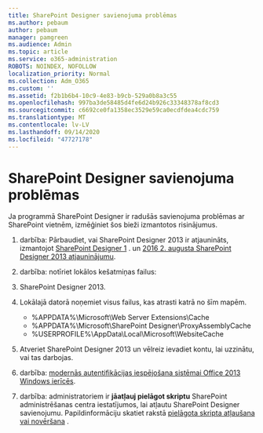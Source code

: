 ```yaml
---
title: SharePoint Designer savienojuma problēmas
ms.author: pebaum
author: pebaum
manager: pamgreen
ms.audience: Admin
ms.topic: article
ms.service: o365-administration
ROBOTS: NOINDEX, NOFOLLOW
localization_priority: Normal
ms.collection: Adm_O365
ms.custom: ''
ms.assetid: f2b1b6b4-10c9-4e83-b9cb-529a0b8a3c55
ms.openlocfilehash: 997ba3de58485d4fe6d24b926c33348378af8cd3
ms.sourcegitcommit: c6692ce0fa1358ec3529e59ca0ecdfdea4cdc759
ms.translationtype: MT
ms.contentlocale: lv-LV
ms.lasthandoff: 09/14/2020
ms.locfileid: "47727178"
---
```

# <a name="sharepoint-designer-connection-issues"></a>SharePoint Designer savienojuma problēmas 

Ja programmā SharePoint Designer ir radušās savienojuma problēmas ar SharePoint vietnēm, izmēģiniet šos bieži izmantotos risinājumus.

1. darbība: Pārbaudiet, vai SharePoint Designer 2013 ir atjaunināts, izmantojot [SharePoint Designer 1](https://support.microsoft.com/help/2817441/description-of-microsoft-sharepoint-designer-2013-service-pack-1-sp1) . un [2016 2. augusta SharePoint Designer 2013 atjauninājumu](https://support.microsoft.com/help/3114721/august-2-2016-update-for-sharepoint-designer-2013-kb3114721).



2. darbība: notīriet lokālos kešatmiņas failus:

1. SharePoint Designer 2013.

2. Lokālajā datorā noņemiet visus failus, kas atrasti katrā no šīm mapēm.

    - %APPDATA%\Microsoft\Web Server Extensions\Cache
    - %APPDATA%\Microsoft\SharePoint Designer\ProxyAssemblyCache
    - %USERPROFILE%\AppData\Local\Microsoft\WebsiteCache

3. Atveriet SharePoint Designer 2013 un vēlreiz ievadiet kontu, lai uzzinātu, vai tas darbojas.

3. darbība: [modernās autentifikācijas iespējošana sistēmai Office 2013 Windows ierīcēs](https://docs.microsoft.com/microsoft-365/admin/security-and-compliance/enable-modern-authentication).

4. darbība: administratoriem ir **jāatļauj pielāgot skriptu** SharePoint administrēšanas centra iestatījumos, lai atļautu SharePoint Designer savienojumu. Papildinformāciju skatiet rakstā [pielāgota skripta atļaušana vai novēršana](https://docs.microsoft.com/sharepoint/allow-or-prevent-custom-script) .


